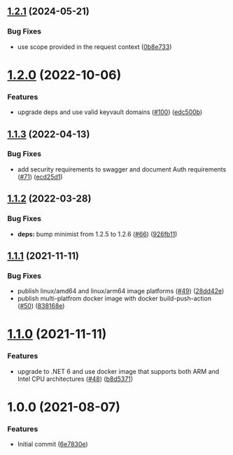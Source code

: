## [1.2.1](https://github.com/Basis-Theory/azure-keyvault-emulator/compare/v1.2.0...v1.2.1) (2024-05-21)


### Bug Fixes

* use scope provided in the request context ([0b8e733](https://github.com/Basis-Theory/azure-keyvault-emulator/commit/0b8e733524226e2b626c31872e49c0d5144a318c))

# [1.2.0](https://github.com/Basis-Theory/azure-keyvault-emulator/compare/v1.1.3...v1.2.0) (2022-10-06)


### Features

* upgrade deps and use valid keyvault domains ([#100](https://github.com/Basis-Theory/azure-keyvault-emulator/issues/100)) ([edc500b](https://github.com/Basis-Theory/azure-keyvault-emulator/commit/edc500be969ba564ec06735aadb026205d7dc8ff))

## [1.1.3](https://github.com/Basis-Theory/azure-keyvault-emulator/compare/v1.1.2...v1.1.3) (2022-04-13)


### Bug Fixes

* add security requirements to swagger and document Auth requirements ([#71](https://github.com/Basis-Theory/azure-keyvault-emulator/issues/71)) ([ecd25d1](https://github.com/Basis-Theory/azure-keyvault-emulator/commit/ecd25d1d3d2407105d2cff8f7eb00201eeaa2c1b))

## [1.1.2](https://github.com/Basis-Theory/azure-keyvault-emulator/compare/v1.1.1...v1.1.2) (2022-03-28)


### Bug Fixes

* **deps:** bump minimist from 1.2.5 to 1.2.6 ([#66](https://github.com/Basis-Theory/azure-keyvault-emulator/issues/66)) ([926fb11](https://github.com/Basis-Theory/azure-keyvault-emulator/commit/926fb115d149cf670c0be34540c4a704f6d04f73))

## [1.1.1](https://github.com/Basis-Theory/azure-keyvault-emulator/compare/v1.1.0...v1.1.1) (2021-11-11)


### Bug Fixes

* publish linux/amd64 and linux/arm64 image platforms ([#49](https://github.com/Basis-Theory/azure-keyvault-emulator/issues/49)) ([28dd42e](https://github.com/Basis-Theory/azure-keyvault-emulator/commit/28dd42e9e54ecaf01d3dab1eef5fead4261f27a1))
* publish multi-platfrom docker image with docker build-push-action ([#50](https://github.com/Basis-Theory/azure-keyvault-emulator/issues/50)) ([838168e](https://github.com/Basis-Theory/azure-keyvault-emulator/commit/838168e98fd8df4695447add71e8dbe97237a6db))

# [1.1.0](https://github.com/Basis-Theory/azure-keyvault-emulator/compare/v1.0.0...v1.1.0) (2021-11-11)


### Features

* upgrade to .NET 6 and use docker image that supports both ARM and Intel CPU architectures ([#48](https://github.com/Basis-Theory/azure-keyvault-emulator/issues/48)) ([b8d5371](https://github.com/Basis-Theory/azure-keyvault-emulator/commit/b8d5371c8a44fef9be18d6616aa1dfa9c8b567e4))

# 1.0.0 (2021-08-07)


### Features

* Initial commit ([6e7830e](https://github.com/Basis-Theory/azure-keyvault-emulator/commit/6e7830e25f6091385455b94af7213ae815723ed6))
